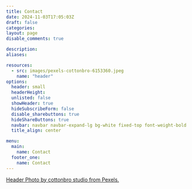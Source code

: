 ```yaml
---
title: Contact
date: 2024-11-03T17:05:03Z
draft: false
categories: 
layout: page
disable_comments: true

description:
aliases:

resources:
  - src: images/pexels-cottonbro-6153360.jpeg
    name: "header"
options:
  header: small
  headerHeight:
  unlisted: false
  showHeader: true
  hideSubscribeForm: false
  disable_sharebuttons: true
  hideShareButtons: true
  navbar: navbar navbar-expand-lg bg-white fixed-top font-weight-bold
  title_align: center

menu:
  main:
    name: Contact
  footer_one:
    name: Contact
---
```


<div class="section py-0 my-0 bg-grey">
  <div class="container-fluid">
<div class="col-md-12">
<p class="text-center">
<a href="https://www.pexels.com/photo/close-up-shot-of-two-people-fist-bump-6153360/">Header Photo by cottonbro studio from Pexels.</a>
</p>
</div>
  </div>
</div>